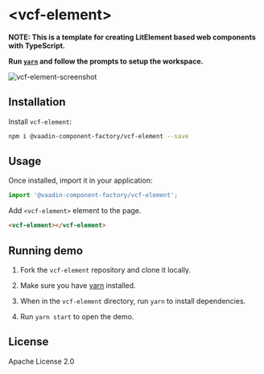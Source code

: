 # &lt;vcf-element&gt;

**NOTE: This is a template for creating LitElement based web components with TypeScript.**

**Run [`yarn`](https://classic.yarnpkg.com/lang/en/docs/install/) and follow the prompts to setup the workspace.**

<!--
[![npm version](https://badgen.net/npm/v/@vaadin-component-factory/vcf-element)](https://www.npmjs.com/package/@vaadin-component-factory/vcf-element) [![Published on Vaadin Directory](https://img.shields.io/badge/Vaadin%20Directory-published-00b4f0.svg)](https://vaadin.com/directory/component/vaadin-component-factoryvcf-element)

--elementdescription--
-->

![vcf-element-screenshot](https://user-images.githubusercontent.com/3392815/99876883-a41f3f00-2c02-11eb-81ab-b99c512ebf79.png)

<!--
[Live demo ↗](https://vcf-element.netlify.com) | [API documentation ↗](https://vcf-element.netlify.com/api/#/elements/Vaadin.VcfElement)
-->

## Installation

Install `vcf-element`:

```sh
npm i @vaadin-component-factory/vcf-element --save
```

## Usage

Once installed, import it in your application:

```js
import '@vaadin-component-factory/vcf-element';
```

Add `<vcf-element>` element to the page.

```html
<vcf-element></vcf-element>
```

## Running demo

1. Fork the `vcf-element` repository and clone it locally.

1. Make sure you have [yarn](https://classic.yarnpkg.com/lang/en/docs/install/) installed.

1. When in the `vcf-element` directory, run `yarn` to install dependencies.

1. Run `yarn start` to open the demo.

<!--
## Server-side API

This is the client-side (LitElement) web component. If you are looking for the server-side (Java) API for the Vaadin Platform, it can be found here: [VcfElement](https://vaadin.com/directory/component/VcfElement)
-->

## License

Apache License 2.0

